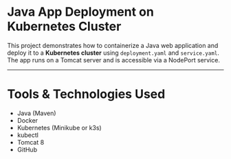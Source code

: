 #  Java App Deployment on Kubernetes Cluster

This project demonstrates how to containerize a Java web application and deploy it to a **Kubernetes cluster** using `deployment.yaml` and `service.yaml`. The app runs on a Tomcat server and is accessible via a NodePort service.

---

# Tools & Technologies Used

- Java (Maven)
- Docker
- Kubernetes (Minikube or k3s)
- kubectl
- Tomcat 8
- GitHub


